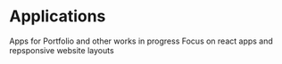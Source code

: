 # Applications
Apps for Portfolio and other works in progress
Focus on react apps and repsponsive website layouts
